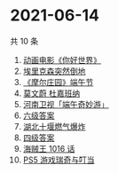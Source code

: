 # 2021-06-14

共 10 条

<!-- BEGIN -->
<!-- 最后更新时间 Mon Jun 14 2021 07:05:44 GMT+0800 (China Standard Time) -->

1. [动画电影《你好世界》](https://www.zhihu.com/search?q=你好世界)
2. [埃里克森突然倒地](https://www.zhihu.com/search?q=埃里克森)
3. [《摩尔庄园》端午节](https://www.zhihu.com/search?q=摩尔庄园)
4. [莫文蔚 杜嘉班纳](https://www.zhihu.com/search?q=莫文蔚)
5. [河南卫视「端午奇妙游」](https://www.zhihu.com/search?q=端午奇妙游)
6. [六级答案](https://www.zhihu.com/search?q=六级答案)
7. [湖北十堰燃气爆炸](https://www.zhihu.com/search?q=十堰燃气爆炸)
8. [四级答案](https://www.zhihu.com/search?q=四级答案)
9. [海贼王 1016 话](https://www.zhihu.com/search?q=海贼王)
10. [PS5 游戏瑞奇与叮当](https://www.zhihu.com/search?q=瑞奇与叮当)

<!-- END -->
